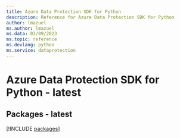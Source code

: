 ```yaml
---
title: Azure Data Protection SDK for Python
description: Reference for Azure Data Protection SDK for Python
author: lmazuel
ms.author: lmazuel
ms.data: 03/09/2023
ms.topic: reference
ms.devlang: python
ms.service: dataprotection
---
```

# Azure Data Protection SDK for Python - latest
## Packages - latest
[!INCLUDE [packages](data-protection-index.md)]